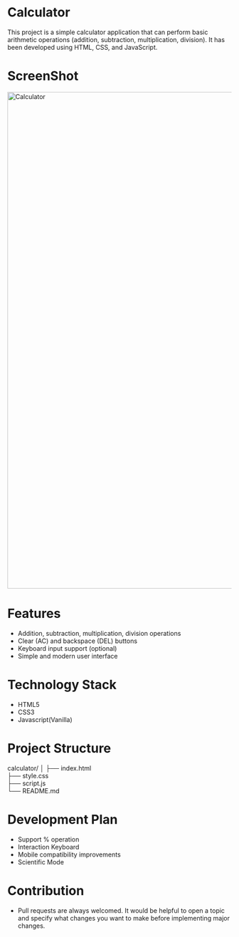 # Calculator

This project is a simple calculator application that can perform basic arithmetic operations (addition, subtraction, multiplication, division). It has been developed using HTML, CSS, and JavaScript.

# ScreenShot

<img width="2177" height="1116" alt="Calculator" src="https://github.com/user-attachments/assets/e6f85ec4-11e3-48a5-83eb-03d57f4de6ce" />

# Features

- Addition, subtraction, multiplication, division operations
- Clear (AC) and backspace (DEL) buttons
- Keyboard input support (optional)
- Simple and modern user interface

# Technology Stack

- HTML5
- CSS3
- Javascript(Vanilla)


# Project Structure

calculator/
│
├── index.html        
├── style.css           
├── script.js          
└── README.md 

# Development Plan

- Support % operation
- Interaction Keyboard
- Mobile compatibility improvements
- Scientific Mode

# Contribution

- Pull requests are always welcomed. It would be helpful to open a topic and specify what changes you want to make before implementing major changes.








